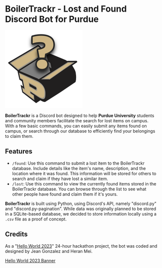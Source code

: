 # BoilerTrackr - Lost and Found Discord Bot for Purdue

<img src="/images/boilertrackr-transparent.png" alt="BoilerTrackr Logo" width="256"/>

**BoilerTrackr** is a Discord bot designed to help **Purdue University** students and community members facilitate the search for lost items on campus. With a few basic commands, you can easily submit any items found on campus, or search through our database to efficiently find your belongings to claim them.

## Features

*   ```/found```: Use this command to submit a lost item to the BoilerTrackr database. Include details like the item's name, description, and the location where it was found. This information will be stored for others to search and claim if they have lost a similar item.
*   ```/lost```: Use this command to view the currently found items stored in the BoilerTrackr database. You can browse through the list to see what other people have found and claim them if it's yours.

**BoilerTrackr** is built using Python, using Discord's API, namely "discord.py" and "discord.py-pagination". While data was originally planned to be stored in a SQLite-based database, we decided to store information locally using a ```.csv``` file as a proof of concept.

## Credits

As a "[Hello World 2023](https://hello-world-2023-purdue.devpost.com/)" 24-hour hackathon project, the bot was coded and designed by Jean Gonzalez and Heran Mei.

[Hello World 2023 Banner](https://d112y698adiu2z.cloudfront.net/photos/production/challenge_photos/002/585/418/datas/full_width.png "Hello World 2023")
